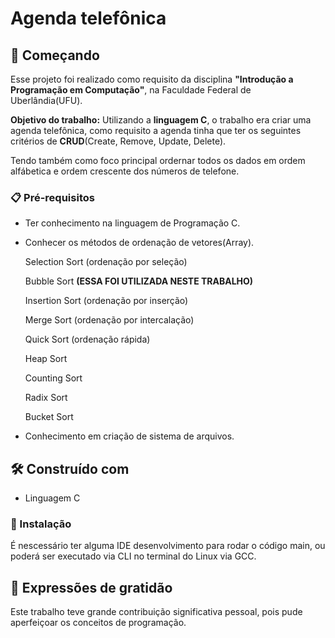 # Agenda telefônica

## 🚀 Começando
Esse projeto foi realizado como requisito da disciplina **"Introdução a Programação em Computação"**, na Faculdade Federal de Uberlândia(UFU).

**Objetivo do trabalho:** Utilizando a **linguagem C**, o trabalho era criar uma agenda telefônica, como requisito a agenda tinha que ter os seguintes critérios de **CRUD**(Create, Remove, Update, Delete).

Tendo também como foco principal ordernar todos os dados em ordem alfábetica e ordem crescente dos números de telefone.

### 📋 Pré-requisitos
* Ter conhecimento na linguagem de Programação C.

* Conhecer os métodos de ordenação de vetores(Array).
  
  Selection Sort (ordenação por seleção)
  
  Bubble Sort **(ESSA FOI UTILIZADA NESTE TRABALHO)**
  
  Insertion Sort (ordenação por inserção)
  
  Merge Sort (ordenação por intercalação)
  
  Quick Sort (ordenação rápida)
  
  Heap Sort
  
  Counting Sort
  
  Radix Sort
  
  Bucket Sort

* Conhecimento em criação de sistema de arquivos.

## 🛠️ Construído com
* Linguagem C

### 🔧 Instalação
É nescessário ter alguma IDE desenvolvimento para rodar o código main, ou poderá ser executado via CLI no terminal do Linux via GCC. 

## 🎁 Expressões de gratidão

Este trabalho teve grande contribuição significativa pessoal, pois pude aperfeiçoar os conceitos de programação. 



